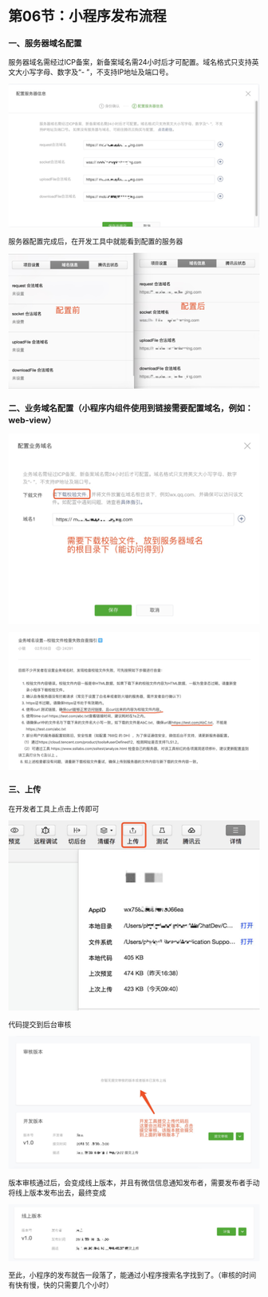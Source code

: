 # 第06节：小程序发布流程

### 一、服务器域名配置

服务器域名需经过ICP备案，新备案域名需24小时后才可配置。域名格式只支持英文大小写字母、数字及“- ”，不支持IP地址及端口号。

![](../images/1306_img1.jpg)

服务器配置完成后，在开发工具中就能看到配置的服务器

![](../images/1306_img2.jpg)

### 二、业务域名配置（小程序内组件使用到链接需要配置域名，例如：web-view）

![](../images/1306_img3.jpg)

![](../images/1306_img4.jpg)

### 三、上传

在开发者工具上点击上传即可

![](../images/1306_img5.png)

代码提交到后台审核

![](../images/1306_img6.jpg)

版本审核通过后，会变成线上版本，并且有微信信息通知发布者，需要发布者手动将线上版本发布出去，最终变成

![](../images/1306_img7.jpg)

至此，小程序的发布就告一段落了，能通过小程序搜索名字找到了。（审核的时间有快有慢，快的只需要几个小时）